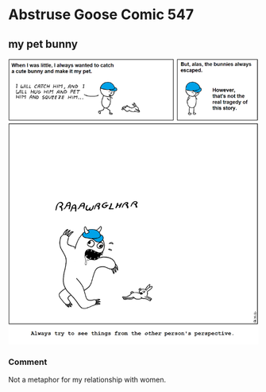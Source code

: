 # Abstruse Goose Comic 547
## my pet bunny

![image](i_hereby_declare_that_all_cute_bunnies_be_classified_as_nonhuman_persons.png)
### Comment
Not a metaphor for my relationship with women.

